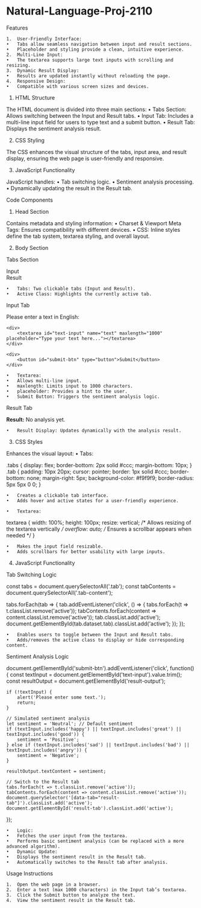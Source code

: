 # Natural-Language-Proj-2110

Features

	1.	User-Friendly Interface:
	•	Tabs allow seamless navigation between input and result sections.
	•	Placeholder and styling provide a clean, intuitive experience.
	2.	Multi-Line Input:
	•	The textarea supports large text inputs with scrolling and resizing.
	3.	Dynamic Result Display:
	•	Results are updated instantly without reloading the page.
	4.	Responsive Design:
	•	Compatible with various screen sizes and devices.

1. HTML Structure

The HTML document is divided into three main sections:
	•	Tabs Section: Allows switching between the Input and Result tabs.
	•	Input Tab: Includes a multi-line input field for users to type text and a submit button.
	•	Result Tab: Displays the sentiment analysis result.

2. CSS Styling

The CSS enhances the visual structure of the tabs, input area, and result display, ensuring the web page is user-friendly and responsive.

3. JavaScript Functionality

JavaScript handles:
	•	Tab switching logic.
	•	Sentiment analysis processing.
	•	Dynamically updating the result in the Result tab.

Code Components

1. Head Section

Contains metadata and styling information:
	•	Charset & Viewport Meta Tags: Ensures compatibility with different devices.
	•	CSS: Inline styles define the tab system, textarea styling, and overall layout.

2. Body Section

Tabs Section

<div class="tabs">
    <div class="tab active" data-tab="input-tab">Input</div>
    <div class="tab" data-tab="result-tab">Result</div>
</div>

	•	Tabs: Two clickable tabs (Input and Result).
	•	Active Class: Highlights the currently active tab.

Input Tab

<div id="input-tab" class="tab-content active">
    <div>
        <label for="text-input">
            Please enter a text in English:
        </label>
    </div>

    <div>
        <textarea id="text-input" name="text" maxlength="1000" placeholder="Type your text here..."></textarea>
    </div>

    <div>
        <button id="submit-btn" type="button">Submit</button>
    </div>
</div>

	•	Textarea:
	•	Allows multi-line input.
	•	maxlength: Limits input to 1000 characters.
	•	placeholder: Provides a hint to the user.
	•	Submit Button: Triggers the sentiment analysis logic.

Result Tab

<div id="result-tab" class="tab-content">
    <div>
        <strong>Result:</strong> 
        <span id="result-output">No analysis yet.</span>
    </div>
</div>

	•	Result Display: Updates dynamically with the analysis result.

3. CSS Styles

Enhances the visual layout:
	•	Tabs:

.tabs {
    display: flex;
    border-bottom: 2px solid #ccc;
    margin-bottom: 10px;
}
.tab {
    padding: 10px 20px;
    cursor: pointer;
    border: 1px solid #ccc;
    border-bottom: none;
    margin-right: 5px;
    background-color: #f9f9f9;
    border-radius: 5px 5px 0 0;
}

	•	Creates a clickable tab interface.
	•	Adds hover and active states for a user-friendly experience.

	•	Textarea:

textarea {
    width: 100%;
    height: 100px;
    resize: vertical; /* Allows resizing of the textarea vertically */
    overflow: auto; /* Ensures a scrollbar appears when needed */
}

	•	Makes the input field resizable.
	•	Adds scrollbars for better usability with large inputs.

4. JavaScript Functionality

Tab Switching Logic

const tabs = document.querySelectorAll('.tab');
const tabContents = document.querySelectorAll('.tab-content');

tabs.forEach(tab => {
    tab.addEventListener('click', () => {
        tabs.forEach(t => t.classList.remove('active'));
        tabContents.forEach(content => content.classList.remove('active'));
        tab.classList.add('active');
        document.getElementById(tab.dataset.tab).classList.add('active');
    });
});

	•	Enables users to toggle between the Input and Result tabs.
	•	Adds/removes the active class to display or hide corresponding content.

Sentiment Analysis Logic

document.getElementById('submit-btn').addEventListener('click', function() {
    const textInput = document.getElementById('text-input').value.trim();
    const resultOutput = document.getElementById('result-output');

    if (!textInput) {
        alert('Please enter some text.');
        return;
    }

    // Simulated sentiment analysis
    let sentiment = 'Neutral'; // Default sentiment
    if (textInput.includes('happy') || textInput.includes('great') || textInput.includes('good')) {
        sentiment = 'Positive';
    } else if (textInput.includes('sad') || textInput.includes('bad') || textInput.includes('angry')) {
        sentiment = 'Negative';
    }

    resultOutput.textContent = sentiment;

    // Switch to the Result tab
    tabs.forEach(t => t.classList.remove('active'));
    tabContents.forEach(content => content.classList.remove('active'));
    document.querySelector('[data-tab="result-tab"]').classList.add('active');
    document.getElementById('result-tab').classList.add('active');
});

	•	Logic:
	•	Fetches the user input from the textarea.
	•	Performs basic sentiment analysis (can be replaced with a more advanced algorithm).
	•	Dynamic Update:
	•	Displays the sentiment result in the Result tab.
	•	Automatically switches to the Result tab after analysis.

Usage Instructions

	1.	Open the web page in a browser.
	2.	Enter a text (max 1000 characters) in the Input tab’s textarea.
	3.	Click the Submit button to analyze the text.
	4.	View the sentiment result in the Result tab.



